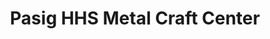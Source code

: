 ---
title: "Pasig HHS Metal Craft Center"
url: /pasig/pasig-hhs-metal-craft-center/
shop: Eisenwaren
---